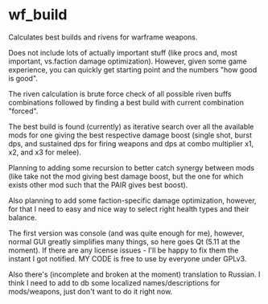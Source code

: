 # wf_build
Calculates best builds and rivens for warframe weapons.

Does not include lots of actually important stuff (like procs and, most important, vs.faction damage optimization). However, given some game experience, you can quickly get starting point and the numbers "how good is good".

The riven calculation is brute force check of all possible riven buffs combinations followed by finding a best build with current combination "forced".

The best build is found (currently) as iterative search over all the available mods for one giving the best respective damage boost (single shot, burst dps, and sustained dps for firing weapons and dps at combo multiplier x1, x2, and x3 for melee).

Planning to adding some recursion to better catch synergy between mods (like take not the mod giving best damage boost, but the one for which exists other mod such that the PAIR gives best boost).

Also planning to add some faction-specific damage optimization, however, for that I need to easy and nice way to select right health types and their balance.

The first version was console (and was quite enough for me), however, normal GUI greatly simplifies many things, so here goes Qt (5.11 at the moment). If there are any license issues - I'll be happy to fix them the instant I got notified. MY CODE is free to use by everyone under GPLv3.

Also there's (incomplete and broken at the moment) translation to Russian. I think I need to add to db some localized names/descriptions for mods/weapons, just don't want to do it right now.
